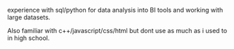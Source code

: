 experience with sql/python for data analysis
into BI tools and working with large datasets. 

Also familiar with c++/javascript/css/html but dont use as much as i used to in high school. 


<!---
JRMILLZ/JRMILLZ is a ✨ special ✨ repository because its `README.md` (this file) appears on your GitHub profile.
You can click the Preview link to take a look at your changes.
--->

